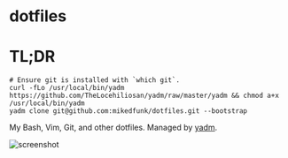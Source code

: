 # dotfiles

# TL;DR
```
# Ensure git is installed with `which git`.
curl -fLo /usr/local/bin/yadm https://github.com/TheLocehiliosan/yadm/raw/master/yadm && chmod a+x /usr/local/bin/yadm
yadm clone git@github.com:mikedfunk/dotfiles.git --bootstrap
```

My Bash, Vim, Git, and other dotfiles. Managed by [yadm](https://thelocehiliosan.github.io/yadm/docs).

![screenshot](http://i.imgur.com/AW1buPH.png)
